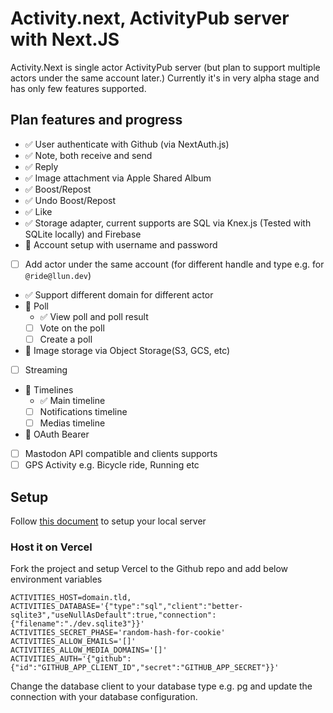 # Activity.next, ActivityPub server with Next.JS

Activity.Next is single actor ActivityPub server (but plan to support
multiple actors under the same account later.) Currently it's in very
alpha stage and has only few features supported.

## Plan features and progress

- ✅ User authenticate with Github (via NextAuth.js)
- ✅ Note, both receive and send
- ✅ Reply
- ✅ Image attachment via Apple Shared Album
- ✅ Boost/Repost
- ✅ Undo Boost/Repost
- ✅ Like
- ✅ Storage adapter, current supports are SQL via Knex.js (Tested with SQLite locally) and Firebase
- 🚧 Account setup with username and password
- [ ] Add actor under the same account (for different handle and type e.g. for `@ride@llun.dev`)
- ✅ Support different domain for different actor
- 🚧 Poll
  - ✅ View poll and poll result
  - [ ] Vote on the poll
  - [ ] Create a poll
- 🚧 Image storage via Object Storage(S3, GCS, etc)
- [ ] Streaming
- 🚧 Timelines
  - ✅ Main timeline
  - [ ] Notifications timeline
  - [ ] Medias timeline
- 🚧 OAuth Bearer
- [ ] Mastodon API compatible and clients supports
- [ ] GPS Activity e.g. Bicycle ride, Running etc

## Setup

Follow [this document](docs/setup.md) to setup your local server

### Host it on Vercel

Fork the project and setup Vercel to the Github repo and add
below environment variables

```
ACTIVITIES_HOST=domain.tld,
ACTIVITIES_DATABASE='{"type":"sql","client":"better-sqlite3","useNullAsDefault":true,"connection":{"filename":"./dev.sqlite3"}}'
ACTIVITIES_SECRET_PHASE='random-hash-for-cookie'
ACTIVITIES_ALLOW_EMAILS='[]'
ACTIVITIES_ALLOW_MEDIA_DOMAINS='[]'
ACTIVITIES_AUTH='{"github":{"id":"GITHUB_APP_CLIENT_ID","secret":"GITHUB_APP_SECRET"}}'
```

Change the database client to your database type e.g. pg and update
the connection with your database configuration.
